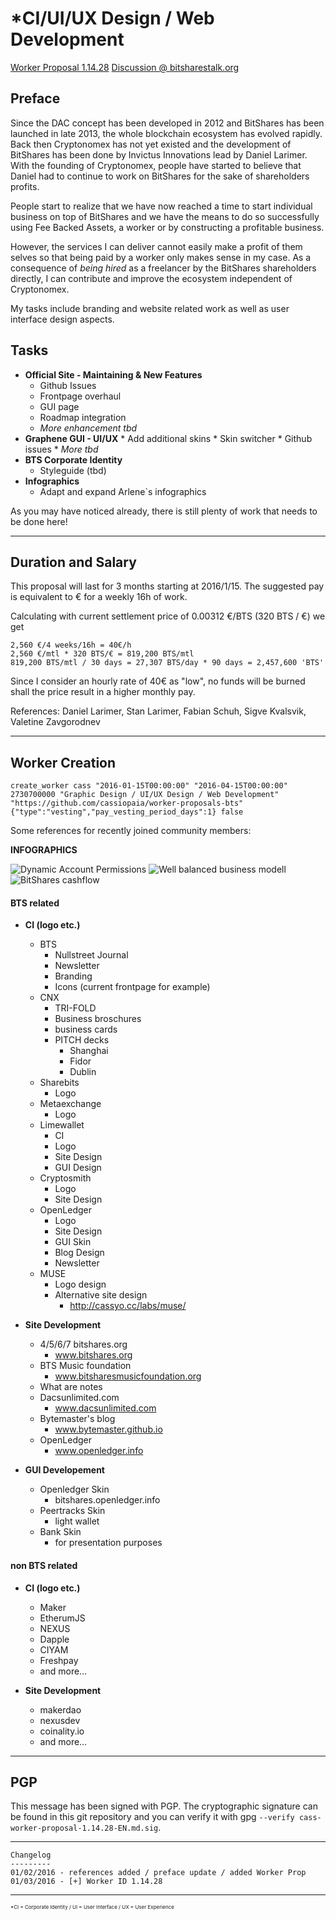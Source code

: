 *CI/UI/UX Design / Web Development
==================================================
<a href="http://cryptofresh.com/workers" target="_blank" >Worker Proposal 1.14.28</a>
<a href="https://bitsharestalk.org/index.php/topic,20856.msg269530.html#msg269530" target="_blank" >Discussion @ bitsharestalk.org</a>

Preface
-------

Since the DAC concept has been developed in 2012 and BitShares has been launched in late 2013, the whole blockchain ecosystem has evolved rapidly. Back then Cryptonomex has not yet existed and the development of BitShares has been done by Invictus Innovations lead by Daniel Larimer. With the founding of Cryptonomex, people have started to believe that Daniel had to continue to work on BitShares for the sake of shareholders profits.

People start to realize that we have now reached a time to start individual business on top of BitShares and we have the means to do so successfully using Fee Backed Assets, a worker or by constructing a profitable business.

However, the services I can deliver cannot easily make a profit of them selves so that being paid by a worker only makes sense in my case. As a consequence of *being hired* as a freelancer by the BitShares shareholders directly, I can contribute and improve the ecosystem independent of Cryptonomex.

My tasks include branding and website related work as well as user interface design aspects.


Tasks
-----


* **Official Site - Maintaining & New Features**
    * Github Issues
    * Frontpage overhaul
    * GUI page
    * Roadmap integration
    * *More enhancement tbd*
* **Graphene GUI - UI/UX**
      * Add additional skins
      * Skin switcher
      * Github issues
      * *More tbd*
* **BTS Corporate Identity**
    * Styleguide (tbd)
* **Infographics**
    * Adapt and expand Arlene`s infographics      

As you may have noticed already, there is still plenty of work that needs to be
done here!

---

Duration and Salary
-------------------

This proposal will last for 3 months starting at 2016/1/15.
The suggested pay is equivalent to € for a weekly 16h of work.

Calculating with current settlement price of 0.00312 €/BTS (320 BTS / €) we get

    2,560 €/4 weeks/16h = 40€/h
    2,560 €/mtl * 320 BTS/€ = 819,200 BTS/mtl
    819,200 BTS/mtl / 30 days = 27,307 BTS/day * 90 days = 2,457,600 'BTS'

Since I consider an hourly rate of 40€ as "low", no funds will be burned shall the price result in a higher monthly pay.

References: Daniel Larimer, Stan Larimer, Fabian Schuh, Sigve Kvalsvik, Valetine Zavgorodnev

---


Worker Creation
---------------

    create_worker cass "2016-01-15T00:00:00" "2016-04-15T00:00:00" 2730700000 "Graphic Design / UI/UX Design / Web Development" "https://github.com/cassiopaia/worker-proposals-bts" {"type":"vesting","pay_vesting_period_days":1} false

Some references for recently joined community members:

**INFOGRAPHICS**

![Dynamic Account Permissions](https://bitshares.org/images/dynamic-accounts.png)
![Well balanced business modell](https://bitshares.org/images/wellbalanced.svg)
![BitShares cashflow](https://bitshares.org/images/cashflow.png)


#### BTS related

* **CI (logo etc.)**
   * BTS
      * Nullstreet Journal
      * Newsletter
      * Branding
      * Icons (current frontpage for example)
   * CNX
      * TRI-FOLD
      * Business broschures
      * business cards
      * PITCH decks
         *  Shanghai
         *  Fidor
         *  Dublin
   * Sharebits
      * Logo
   * Metaexchange
      * Logo
   * Limewallet
      * CI
      * Logo
      * Site Design
      * GUI Design
   * Cryptosmith
      *  Logo
      *  Site Design
   * OpenLedger
      * Logo
      * Site Design
      * GUI Skin
      * Blog Design
      * Newsletter
   * MUSE
      * Logo design
      * Alternative site design
         * http://cassyo.cc/labs/muse/   

* **Site Development**
   * 4/5/6/7 bitshares.org
      *  www.bitshares.org
   * BTS Music foundation
      *   www.bitsharesmusicfoundation.org
   * What are notes
   * Dacsunlimited.com
      * www.dacsunlimited.com
   * Bytemaster's blog
      * www.bytemaster.github.io
   * OpenLedger
      * www.openledger.info


* **GUI Developement**
   * Openledger Skin
      * bitshares.openledger.info
   * Peertracks Skin
      * light wallet
   * Bank Skin
      * for presentation purposes

#### non BTS related

* **CI (logo etc.)**
   * Maker
   * EtherumJS
   * NEXUS
   * Dapple
   * CIYAM
   * Freshpay
   * and more…

* **Site Development**
   * makerdao
   * nexusdev
   * coinality.io
   * and more…



---------

PGP
---------
This message has been signed with PGP. The cryptographic signature can be found in this git repository and you can verify it with gpg `--verify cass-worker-proposal-1.14.28-EN.md.sig`.

---------
```
Changelog
---------
01/02/2016 - references added / preface update / added Worker Prop
01/03/2016 - [+] Worker ID 1.14.28
```
---------
<div style="font-size: 8px">*CI = Corporate Identity / UI = User Interface / UX = User Experience</div>
